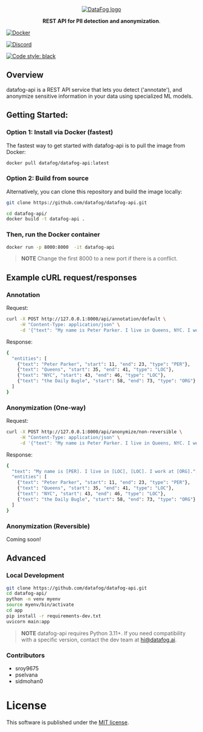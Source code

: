 <p align="center">
  <a href="https://www.datafog.ai"><img src="https://github.com/DataFog/datafog-python/raw/main/public/colorlogo.png" alt="DataFog logo"></a>
</p>

<p align="center">
    <b>REST API for PII detection and anonymization</b>. <br />
</p>

<p align="center">

<a href="https://hub.docker.com/r/datafog/datafog-api"><img src="https://img.shields.io/badge/Docker-2CA5E0?style=for-the-badge&logo=docker&logoColor=white" alt="Docker"></a>

<a href="https://discord.gg/bzDth394R4"><img src="https://img.shields.io/discord/1173803135341449227?style=flat" alt="Discord"></a>

<a href="https://github.com/psf/black"><img src="https://img.shields.io/badge/code%20style-black-000000.svg?style=flat-square" alt="Code style: black"></a>

  <!-- <a href="https://codecov.io/gh/datafog/datafog-api"><img src="https://img.shields.io/codecov/c/github/datafog/datafog-api.svg?style=flat-square" alt="codecov"></a> -->

## Overview

datafog-api is a REST API service that lets you detect ('annotate'), and anonymize sensitive information in your data using specialized ML models.

## Getting Started:

### Option 1: Install via Docker (fastest)

The fastest way to get started with datafog-api is to pull the image from Docker:

```sh
docker pull datafog/datafog-api:latest
```

### Option 2: Build from source

Alternatively, you can clone this repository and build the image locally:

```sh
git clone https://github.com/datafog/datafog-api.git
```

```sh
cd datafog-api/
docker build -t datafog-api .
```

### Then, run the Docker container

```sh
docker run -p 8000:8000  -it datafog-api
```

> **NOTE** Change the first 8000 to a new port if there is a conflict.

## Example cURL request/responses

### Annotation

Request:

```sh
curl -X POST http://127.0.0.1:8000/api/annotation/default \
     -H "Content-Type: application/json" \
     -d '{"text": "My name is Peter Parker. I live in Queens, NYC. I work at the Daily Bugle."}'
```

Response:

```sh
{
  "entities": [
    {"text": "Peter Parker", "start": 11, "end": 23, "type": "PER"},
    {"text": "Queens", "start": 35, "end": 41, "type": "LOC"},
    {"text": "NYC", "start": 43, "end": 46, "type": "LOC"},
    {"text": "the Daily Bugle", "start": 58, "end": 73, "type": "ORG"}
  ]
}
```

### Anonymization (One-way)

Request:

```sh
curl -X POST http://127.0.0.1:8000/api/anonymize/non-reversible \
     -H "Content-Type: application/json" \
     -d '{"text": "My name is Peter Parker. I live in Queens, NYC. I work at the Daily Bugle."}'
```

Response:

```sh
{
  "text": "My name is [PER]. I live in [LOC], [LOC]. I work at [ORG].",
  "entities": [
    {"text": "Peter Parker", "start": 11, "end": 23, "type": "PER"},
    {"text": "Queens", "start": 35, "end": 41, "type": "LOC"},
    {"text": "NYC", "start": 43, "end": 46, "type": "LOC"},
    {"text": "the Daily Bugle", "start": 58, "end": 73, "type": "ORG"}
  ]
}
```

### Anonymization (Reversible)

Coming soon!

## Advanced

### Local Development

```sh
git clone https://github.com/datafog/datafog-api.git
cd datafog-api/
python -m venv myenv
source myenv/bin/activate
cd app
pip install -r requirements-dev.txt
uvicorn main:app
```

> **NOTE** datafog-api requires Python 3.11+. If you need compatibility with a specific version, contact the dev team at hi@datafog.ai.

### Contributors

- sroy9675
- pselvana
- sidmohan0

# License

This software is published under the [MIT
license](https://en.wikipedia.org/wiki/MIT_License).
